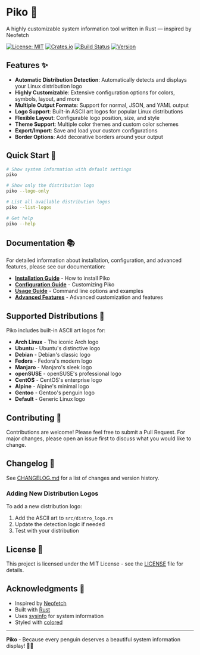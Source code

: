 # Piko 🐧

A highly customizable system information tool written in Rust — inspired by Neofetch

[![License: MIT](https://img.shields.io/badge/License-MIT-yellow.svg)](https://opensource.org/licenses/MIT)
[![Crates.io](https://img.shields.io/crates/v/piko)](https://crates.io/crates/piko)
[![Build Status](https://github.com/Elxes04/piko/workflows/CI/badge.svg)](https://github.com/Elxes04/piko/actions)
[![Version](https://img.shields.io/badge/version-1.1.0-blue.svg)](https://github.com/Elxes04/piko/releases)

## Features ✨

- **Automatic Distribution Detection**: Automatically detects and displays your Linux distribution logo
- **Highly Customizable**: Extensive configuration options for colors, symbols, layout, and more
- **Multiple Output Formats**: Support for normal, JSON, and YAML output
- **Logo Support**: Built-in ASCII art logos for popular Linux distributions
- **Flexible Layout**: Configurable logo position, size, and style
- **Theme Support**: Multiple color themes and custom color schemes
- **Export/Import**: Save and load your custom configurations
- **Border Options**: Add decorative borders around your output

## Quick Start 🚀

```bash
# Show system information with default settings
piko

# Show only the distribution logo
piko --logo-only

# List all available distribution logos
piko --list-logos

# Get help
piko --help
```

## Documentation 📚

For detailed information about installation, configuration, and advanced features, please see our documentation:

- **[Installation Guide](docs/installation.rst)** - How to install Piko
- **[Configuration Guide](docs/configuration.rst)** - Customizing Piko
- **[Usage Guide](docs/usage.rst)** - Command line options and examples
- **[Advanced Features](docs/ADVANCED_FEATURES.md)** - Advanced customization and features

## Supported Distributions 🐧

Piko includes built-in ASCII art logos for:

- **Arch Linux** - The iconic Arch logo
- **Ubuntu** - Ubuntu's distinctive logo
- **Debian** - Debian's classic logo
- **Fedora** - Fedora's modern logo
- **Manjaro** - Manjaro's sleek logo
- **openSUSE** - openSUSE's professional logo
- **CentOS** - CentOS's enterprise logo
- **Alpine** - Alpine's minimal logo
- **Gentoo** - Gentoo's penguin logo
- **Default** - Generic Linux logo

## Contributing 🤝

Contributions are welcome! Please feel free to submit a Pull Request. For major changes, please open an issue first to discuss what you would like to change.

## Changelog 📝

See [CHANGELOG.md](CHANGELOG.md) for a list of changes and version history.

### Adding New Distribution Logos

To add a new distribution logo:

1. Add the ASCII art to `src/distro_logo.rs`
2. Update the detection logic if needed
3. Test with your distribution

## License 📄

This project is licensed under the MIT License - see the [LICENSE](LICENSE) file for details.

## Acknowledgments 🙏

- Inspired by [Neofetch](https://github.com/dylanaraps/neofetch)
- Built with [Rust](https://www.rust-lang.org/)
- Uses [sysinfo](https://github.com/GuillaumeGomez/sysinfo) for system information
- Styled with [colored](https://github.com/mackwic/colored)

---

**Piko** - Because every penguin deserves a beautiful system information display! 🐧✨
